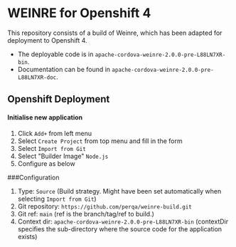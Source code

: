 # WEINRE for Openshift 4

This repository consists of a build of Weinre, which has been adapted for deployment to Openshift 4.

* The deployable code is in `apache-cordova-weinre-2.0.0-pre-L88LN7XR-bin`.
* Documentation can be found in `apache-cordova-weinre-2.0.0-pre-L88LN7XR-doc`.

## Openshift Deployment

#### Initialise new application
1. Click `Add+` from left menu
2. Select `Create Project` from top menu and fill in the form
1. Select `Import from Git`
2. Select "Builder Image" `Node.js`
3. Configure as below

###Configuration

1. Type: `Source` (Build strategy. Might have been set automatically when selecting `Import from Git`)
1. Git repository: `https://github.com/perqa/weinre-build.git`
1. Git ref: `main` (ref is the branch/tag/ref to build.)
1. Context dir: `apache-cordova-weinre-2.0.0-pre-L88LN7XR-bin` (contextDir specifies the sub-directory where the source code for the application exists)



